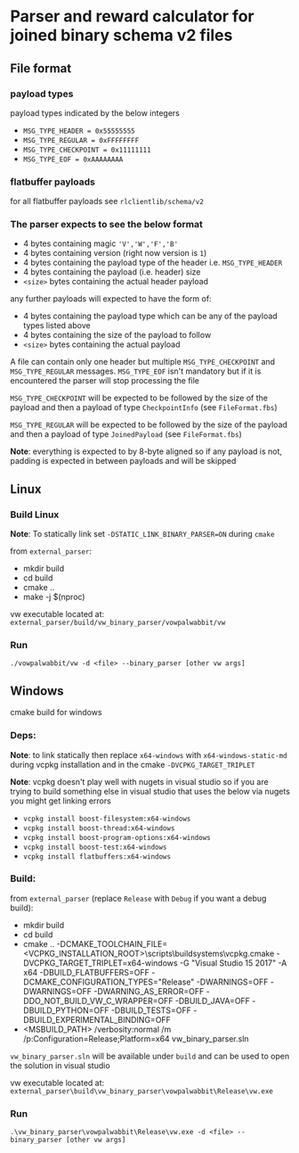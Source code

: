# Parser and reward calculator for joined binary schema v2 files

## File format

### payload types

payload types indicated by the below integers

- `MSG_TYPE_HEADER = 0x55555555`
- `MSG_TYPE_REGULAR = 0xFFFFFFFF`
- `MSG_TYPE_CHECKPOINT = 0x11111111`
- `MSG_TYPE_EOF = 0xAAAAAAAA`

 ### flatbuffer payloads
 
 for all flatbuffer payloads see `rlclientlib/schema/v2`

### The parser expects to see the below format

- 4 bytes containing magic `'V','W','F','B'`
- 4 bytes containing version (right now version is `1`)
- 4 bytes containing the payload type of the header i.e. `MSG_TYPE_HEADER`
- 4 bytes containing the payload (i.e. header) size
- `<size>` bytes containing the actual header payload

any further payloads will expected to have the form of:

- 4 bytes containing the payload type which can be any of the payload types listed above
- 4 bytes containing the size of the payload to follow
- `<size>` bytes containing the actual payload

A file can contain only one header but multiple `MSG_TYPE_CHECKPOINT` and `MSG_TYPE_REGULAR` messages. `MSG_TYPE_EOF` isn't mandatory but if it is encountered the parser will stop processing the file

`MSG_TYPE_CHECKPOINT` will be expected to be followed by the size of the payload and then a payload of type `CheckpointInfo` (see `FileFormat.fbs`)

`MSG_TYPE_REGULAR` will be expected to be followed by the size of the payload and then a payload of type `JoinedPayload` (see `FileFormat.fbs`)

**Note**: everything is expected to by 8-byte aligned so if any payload is not, padding is expected in between payloads and will be skipped


## Linux

### Build Linux

**Note**: To statically link set `-DSTATIC_LINK_BINARY_PARSER=ON` during `cmake`

from `external_parser`:

- mkdir build
- cd build
- cmake ..
- make -j $(nproc)

vw executable located at: `external_parser/build/vw_binary_parser/vowpalwabbit/vw`

### Run

`./vowpalwabbit/vw -d <file> --binary_parser [other vw args]`


## Windows

cmake build for windows

### Deps:

**Note**: to link statically then replace `x64-windows` with `x64-windows-static-md` during vcpkg installation and in the cmake `-DVCPKG_TARGET_TRIPLET`

**Note**: vcpkg doesn't play well with nugets in visual studio so if you are trying to build something else in visual studio that uses the below via nugets you might get linking errors

- `vcpkg install boost-filesystem:x64-windows`
- `vcpkg install boost-thread:x64-windows`
- `vcpkg install boost-program-options:x64-windows`
- `vcpkg install boost-test:x64-windows`
- `vcpkg install flatbuffers:x64-windows`

### Build:

from `external_parser` (replace `Release` with `Debug` if you want a debug build):

- mkdir build
- cd build
- cmake .. -DCMAKE_TOOLCHAIN_FILE=<VCPKG_INSTALLATION_ROOT>\scripts\buildsystems\vcpkg.cmake -DVCPKG_TARGET_TRIPLET=x64-windows -G "Visual Studio 15 2017" -A x64 -DBUILD_FLATBUFFERS=OFF -DCMAKE_CONFIGURATION_TYPES="Release" -DWARNINGS=OFF -DWARNINGS=OFF -DWARNING_AS_ERROR=OFF -DDO_NOT_BUILD_VW_C_WRAPPER=OFF  -DBUILD_JAVA=OFF -DBUILD_PYTHON=OFF -DBUILD_TESTS=OFF -DBUILD_EXPERIMENTAL_BINDING=OFF
- <MSBUILD_PATH> /verbosity:normal /m /p:Configuration=Release;Platform=x64 vw_binary_parser.sln

`vw_binary_parser.sln` will be available under `build` and can be used to open the solution in visual studio

vw executable located at: `external_parser\build\vw_binary_parser\vowpalwabbit\Release\vw.exe`

### Run

`.\vw_binary_parser\vowpalwabbit\Release\vw.exe -d <file> --binary_parser [other vw args]`